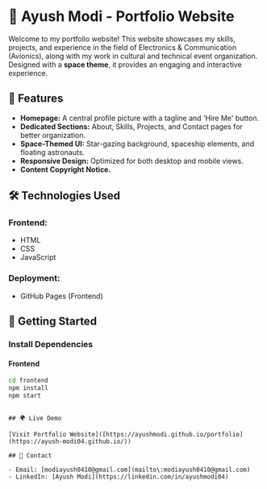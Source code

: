 # 🚀 Ayush Modi - Portfolio Website

Welcome to my portfolio website! This website showcases my skills, projects, and experience in the field of Electronics & Communication (Avionics), along with my work in cultural and technical event organization. Designed with a **space theme**, it provides an engaging and interactive experience.

## 🌌 Features

- **Homepage:** A central profile picture with a tagline and 'Hire Me' button.
- **Dedicated Sections:** About, Skills, Projects, and Contact pages for better organization.
- **Space-Themed UI:** Star-gazing background, spaceship elements, and floating astronauts.
- **Responsive Design:** Optimized for both desktop and mobile views.
- **Content Copyright Notice.**

## 🛠️ Technologies Used

### Frontend:

- HTML
- CSS
- JavaScript

### Deployment:

- GitHub Pages (Frontend)

## 🚀 Getting Started


### Install Dependencies

#### Frontend

```bash
cd frontend
npm install
npm start
```


```

## 🌍 Live Demo

[Visit Portfolio Website]([https://ayushmodi.github.io/portfolio](https://ayush-modi04.github.io/))

## 📧 Contact

- Email: [modiayush0410@gmail.com](mailto\:modiayush0410@gmail.com)
- LinkedIn: [Ayush Modi](https://linkedin.com/in/ayushmodi04)



